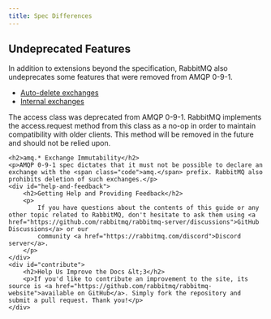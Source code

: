 ```yaml
---
title: Spec Differences
---
```

<div id="left-content">
    <h2>Undeprecated Features</h2>
    <p>
        In addition to extensions beyond the specification, RabbitMQ also undeprecates some features that were removed from AMQP 0-9-1.
    </p>
    <ul>
        <li><a href="./amqp-0-9-1-reference#exchange.declare.auto-delete">Auto-delete exchanges</a></li>
        <li><a href="./amqp-0-9-1-reference#exchange.declare.internal">Internal exchanges</a></li>
    </ul>
    <p>
        The access class was deprecated from AMQP 0-9-1. RabbitMQ implements the
        <span class="code">access.request</span> method from this class as a no-op in order to maintain compatibility with older clients. This method will be removed in the future and should not be relied upon.
    </p>

    <h2>amq.* Exchange Immutability</h2>
    <p>AMQP 0-9-1 spec dictates that it must not be possible to declare an exchange with the <span class="code">amq.</span> prefix. RabbitMQ also prohibits deletion of such exchanges.</p>
    <div id="help-and-feedback">
        <h2>Getting Help and Providing Feedback</h2>
        <p>
            If you have questions about the contents of this guide or any other topic related to RabbitMQ, don't hesitate to ask them using <a href="https://github.com/rabbitmq/rabbitmq-server/discussions">GitHub Discussions</a> or our
            community <a href="https://rabbitmq.com/discord">Discord server</a>.
        </p>
    </div>
    <div id="contribute">
        <h2>Help Us Improve the Docs &lt;3</h2>
        <p>If you'd like to contribute an improvement to the site, its source is <a href="https://github.com/rabbitmq/rabbitmq-website">available on GitHub</a>. Simply fork the repository and submit a pull request. Thank you!</p>
    </div>
</div>
